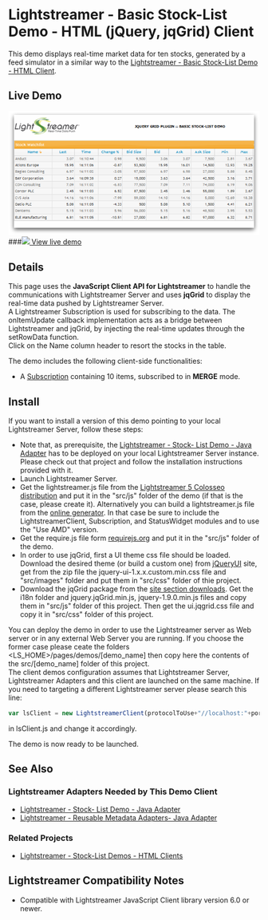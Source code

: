 # Lightstreamer - Basic Stock-List Demo - HTML (jQuery, jqGrid) Client

<!-- START DESCRIPTION lightstreamer-example-stocklist-client-jquery -->

This demo displays real-time market data for ten stocks, generated by a feed simulator in a similar way to the [Lightstreamer - Basic Stock-List Demo - HTML Client](https://github.com/Weswit/Lightstreamer-example-StockList-client-javascript#basic-stock-list-demo---html-client).<br>

## Live Demo

[![Demo ScreenShot](screen_jqgrid_large.png)](http://demos.lightstreamer.com/jqGridDemo)<br>
###[![](http://demos.lightstreamer.com/site/img/play.png) View live demo](http://demos.lightstreamer.com/jqGridDemo)<br>

## Details

This page uses the <b>JavaScript Client API for Lightstreamer</b> to handle the communications with Lightstreamer Server and uses <b>jqGrid</b> to display the real-time data pushed by Lightstreamer Server.<br>
A Lightstreamer Subscription is used for subscribing to the data. The onItemUpdate callback implementation acts as a bridge between Lightstreamer and jqGrid, by injecting the real-time updates through the setRowData function.<br>
Click on the Name column header to resort the stocks in the table.<br>

The demo includes the following client-side functionalities:
* A [Subscription](http://www.lightstreamer.com/docs/client_javascript_uni_api/Subscription.html) containing 10 items, subscribed to in <b>MERGE</b> mode.

<!-- END DESCRIPTION lightstreamer-example-stocklist-client-jquery -->

## Install

If you want to install a version of this demo pointing to your local Lightstreamer Server, follow these steps:

* Note that, as prerequisite, the [Lightstreamer - Stock- List Demo - Java Adapter](https://github.com/Weswit/Lightstreamer-example-Stocklist-adapter-java) has to be deployed on your local Lightstreamer Server instance. Please check out that project and follow the installation instructions provided with it.
* Launch Lightstreamer Server.
* Get the lightstreamer.js file from the [Lightstreamer 5 Colosseo distribution](http://www.lightstreamer.com/download) and put it in the "src/js" folder of the demo (if that is the case, please create it). Alternatively you can build a lightstreamer.js file from the [online generator](http://www.lightstreamer.com/distros/Lightstreamer_Allegro-Presto-Vivace_5_0_Colosseo_20120803/Lightstreamer/DOCS-SDKs/sdk_client_javascript/tools/generator.html).
  In that case be sure to include the LightstreamerClient, Subscription, and StatusWidget modules and to use the "Use AMD" version. 
* Get the require.js file form [requirejs.org](http://requirejs.org/docs/download.html) and put it in the "src/js" folder of the demo.
* In order to use jqGrid, first a UI theme css file should be loaded. Download the desired theme (or build a custom one) from [jQueryUI](www.jqueryui.com) site, get from the zip file the jquery-ui-1.x.x.custom.min.css file and "src/images" folder and put them in "src/css" folder of thie project.
* Download the jqGrid package from the [site section downloads](www.trirand/blog). Get the i18n folder and jquery.jqGrid.min.js, jquery-1.9.0.min.js files and copy them in "src/js" folder of this project. Then get the ui.jqgrid.css file and copy it in "src/css" folder of this project.

You can deploy the demo in order to use the Lightstreamer server as Web server or in any external Web Server you are running. 
If you choose the former case please ceate the folders <LS_HOME>/pages/demos/[demo_name] then copy here the contents of the src/[demo_name] folder of this project.<br>
The client demos configuration assumes that Lightstreamer Server, Lightstreamer Adapters and this client are launched on the same machine. If you need to targeting a different Lightstreamer server please search this line:
```js
var lsClient = new LightstreamerClient(protocolToUse+"//localhost:"+portToUse,"DEMO");
```
in lsClient.js and change it accordingly.<br>

The demo is now ready to be launched.

## See Also

### Lightstreamer Adapters Needed by This Demo Client

<!-- START RELATED_ENTRIES -->
* [Lightstreamer - Stock- List Demo - Java Adapter](https://github.com/Weswit/Lightstreamer-example-Stocklist-adapter-java)
* [Lightstreamer - Reusable Metadata Adapters- Java Adapter](https://github.com/Weswit/Lightstreamer-example-ReusableMetadata-adapter-java)

<!-- END RELATED_ENTRIES -->

### Related Projects

* [Lightstreamer - Stock-List Demos - HTML Clients](https://github.com/Weswit/Lightstreamer-example-Stocklist-client-javascript)

## Lightstreamer Compatibility Notes

* Compatible with Lightstreamer JavaScript Client library version 6.0 or newer.
